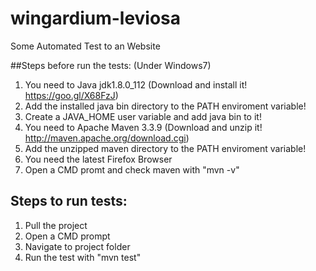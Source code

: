 # wingardium-leviosa
Some Automated Test to an Website

##Steps before run the tests: (Under Windows7)
1. You need to Java jdk1.8.0_112 (Download and install it! https://goo.gl/X68FzJ)
2. Add the installed java bin directory to the PATH enviroment variable!
3. Create a JAVA_HOME user variable and add java bin to it!
4. You need to Apache Maven 3.3.9 (Download and unzip it! http://maven.apache.org/download.cgi)
5. Add the unzipped maven directory to the PATH enviroment variable!
6. You need the latest Firefox Browser
7. Open a CMD promt and check maven with "mvn -v"


## Steps to run tests:
1. Pull the project
2. Open a CMD prompt
3. Navigate to project folder
4. Run the test with "mvn test"
